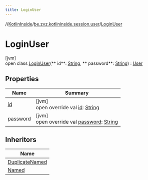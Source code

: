 ```yaml
---
title: LoginUser
---
```

//[KotlinInside](../../../index.html)/[be.zvz.kotlininside.session.user](../index.html)/[LoginUser](index.html)

# LoginUser

[jvm]\
open class [LoginUser](index.html)(**
id**: [String](https://kotlinlang.org/api/latest/jvm/stdlib/kotlin/-string/index.html), **
password**: [String](https://kotlinlang.org/api/latest/jvm/stdlib/kotlin/-string/index.html)) : [User](../-user/index.html)

## Properties

| Name | Summary |
|---|---|
| [id](id.html) | [jvm]<br>open override val [id](id.html): [String](https://kotlinlang.org/api/latest/jvm/stdlib/kotlin/-string/index.html) |
| [password](password.html) | [jvm]<br>open override val [password](password.html): [String](https://kotlinlang.org/api/latest/jvm/stdlib/kotlin/-string/index.html) |

## Inheritors

| Name |
|---|
| [DuplicateNamed](../../be.zvz.kotlininside.session.user.named/-duplicate-named/index.html) |
| [Named](../../be.zvz.kotlininside.session.user.named/-named/index.html) |

